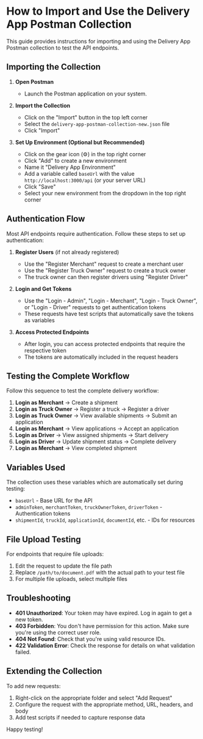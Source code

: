 # How to Import and Use the Delivery App Postman Collection

This guide provides instructions for importing and using the Delivery App Postman collection to test the API endpoints.

## Importing the Collection

1. **Open Postman**
   - Launch the Postman application on your system.

2. **Import the Collection**
   - Click on the "Import" button in the top left corner
   - Select the `delivery-app-postman-collection-new.json` file
   - Click "Import"

3. **Set Up Environment (Optional but Recommended)**
   - Click on the gear icon (⚙️) in the top right corner
   - Click "Add" to create a new environment
   - Name it "Delivery App Environment"
   - Add a variable called `baseUrl` with the value `http://localhost:3000/api` (or your server URL)
   - Click "Save"
   - Select your new environment from the dropdown in the top right corner

## Authentication Flow

Most API endpoints require authentication. Follow these steps to set up authentication:

1. **Register Users** (if not already registered)
   - Use the "Register Merchant" request to create a merchant user
   - Use the "Register Truck Owner" request to create a truck owner
   - The truck owner can then register drivers using "Register Driver"

2. **Login and Get Tokens**
   - Use the "Login - Admin", "Login - Merchant", "Login - Truck Owner", or "Login - Driver" requests to get authentication tokens
   - These requests have test scripts that automatically save the tokens as variables

3. **Access Protected Endpoints**
   - After login, you can access protected endpoints that require the respective token
   - The tokens are automatically included in the request headers

## Testing the Complete Workflow

Follow this sequence to test the complete delivery workflow:

1. **Login as Merchant** → Create a shipment
2. **Login as Truck Owner** → Register a truck → Register a driver
3. **Login as Truck Owner** → View available shipments → Submit an application
4. **Login as Merchant** → View applications → Accept an application
5. **Login as Driver** → View assigned shipments → Start delivery
6. **Login as Driver** → Update shipment status → Complete delivery
7. **Login as Merchant** → View completed shipment

## Variables Used

The collection uses these variables which are automatically set during testing:

- `baseUrl` - Base URL for the API
- `adminToken`, `merchantToken`, `truckOwnerToken`, `driverToken` - Authentication tokens
- `shipmentId`, `truckId`, `applicationId`, `documentId`, etc. - IDs for resources

## File Upload Testing

For endpoints that require file uploads:

1. Edit the request to update the file path
2. Replace `/path/to/document.pdf` with the actual path to your test file
3. For multiple file uploads, select multiple files

## Troubleshooting

- **401 Unauthorized**: Your token may have expired. Log in again to get a new token.
- **403 Forbidden**: You don't have permission for this action. Make sure you're using the correct user role.
- **404 Not Found**: Check that you're using valid resource IDs.
- **422 Validation Error**: Check the response for details on what validation failed.

## Extending the Collection

To add new requests:

1. Right-click on the appropriate folder and select "Add Request"
2. Configure the request with the appropriate method, URL, headers, and body
3. Add test scripts if needed to capture response data

Happy testing! 